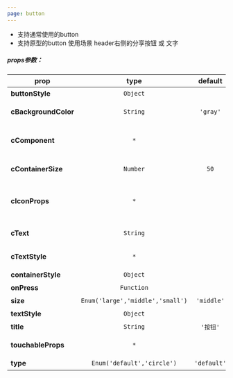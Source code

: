 ```yaml
---
page: button
---
```


* 支持通常使用的button
* 支持原型的button 使用场景 header右侧的分享按钮 或 文字

##### props参数：

prop | type | default | required | description
---- | :----: | :-------: | :--------: | -----------
**buttonStyle** | `Object` |  | false | 设置button样式
**cBackgroundColor** | `String` | `'gray'` | false | 【type=circle】，设置backgroundColor
**cComponent** | `*` |  | false | 【type=circle】，内容区域可以使用组件填充
**cContainerSize** | `Number` | `50` | false | 【type=circle】，设置容器的大小
**cIconProps** | `*` |  | false | 【type=circle】，设置icon的props参考 @xzchameleon/icon API
**cText** | `String` |  | false | 【type=circle】，设置文字
**cTextStyle** | `*` |  | false | 【type=circle】，设置文字的样式。
**containerStyle** | `Object` |  | false | 设置按钮容器样式
**onPress** | `Function` |  | false | 设置按钮点击事件
**size** | `Enum('large','middle','small')` | `'middle'` | false | 指定按钮的大小
**textStyle** | `Object` |  | false | 设置按钮文字样式
**title** | `String` | `'按钮'` | false | 按钮上显示的文字
**touchableProps** | `*` |  | false | 含有Touchable组件props的对象
**type** | `Enum('default','circle')` | `'default'` | false | 指定按钮的类型



